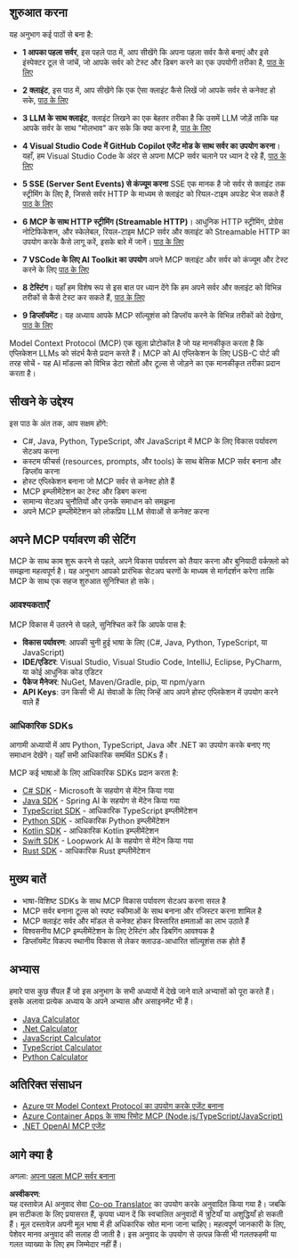 <!--
CO_OP_TRANSLATOR_METADATA:
{
  "original_hash": "97f1c99b5b12cf03d4b1be68b3636a4a",
  "translation_date": "2025-07-04T16:24:41+00:00",
  "source_file": "03-GettingStarted/README.md",
  "language_code": "hi"
}
-->
## शुरुआत करना  

यह अनुभाग कई पाठों से बना है:

- **1 आपका पहला सर्वर**, इस पहले पाठ में, आप सीखेंगे कि अपना पहला सर्वर कैसे बनाएं और इसे इंस्पेक्टर टूल से जांचें, जो आपके सर्वर को टेस्ट और डिबग करने का एक उपयोगी तरीका है, [पाठ के लिए](/03-GettingStarted/01-first-server/README.md)

- **2 क्लाइंट**, इस पाठ में, आप सीखेंगे कि एक ऐसा क्लाइंट कैसे लिखें जो आपके सर्वर से कनेक्ट हो सके, [पाठ के लिए](/03-GettingStarted/02-client/README.md)

- **3 LLM के साथ क्लाइंट**, क्लाइंट लिखने का एक बेहतर तरीका है कि उसमें LLM जोड़ें ताकि यह आपके सर्वर के साथ "मोलभाव" कर सके कि क्या करना है, [पाठ के लिए](/03-GettingStarted/03-llm-client/README.md)

- **4 Visual Studio Code में GitHub Copilot एजेंट मोड के साथ सर्वर का उपयोग करना**। यहाँ, हम Visual Studio Code के अंदर से अपना MCP सर्वर चलाने पर ध्यान दे रहे हैं, [पाठ के लिए](/03-GettingStarted/04-vscode/README.md)

- **5 SSE (Server Sent Events) से कंज्यूम करना** SSE एक मानक है जो सर्वर से क्लाइंट तक स्ट्रीमिंग के लिए है, जिससे सर्वर HTTP के माध्यम से क्लाइंट को रियल-टाइम अपडेट भेज सकते हैं [पाठ के लिए](/03-GettingStarted/05-sse-server/README.md)

- **6 MCP के साथ HTTP स्ट्रीमिंग (Streamable HTTP)**। आधुनिक HTTP स्ट्रीमिंग, प्रोग्रेस नोटिफिकेशन, और स्केलेबल, रियल-टाइम MCP सर्वर और क्लाइंट को Streamable HTTP का उपयोग करके कैसे लागू करें, इसके बारे में जानें। [पाठ के लिए](/03-GettingStarted/06-http-streaming/README.md)

- **7 VSCode के लिए AI Toolkit का उपयोग** अपने MCP क्लाइंट और सर्वर को कंज्यूम और टेस्ट करने के लिए [पाठ के लिए](/03-GettingStarted/07-aitk/README.md)

- **8 टेस्टिंग**। यहाँ हम विशेष रूप से इस बात पर ध्यान देंगे कि हम अपने सर्वर और क्लाइंट को विभिन्न तरीकों से कैसे टेस्ट कर सकते हैं, [पाठ के लिए](/03-GettingStarted/08-testing/README.md)

- **9 डिप्लॉयमेंट**। यह अध्याय आपके MCP सॉल्यूशंस को डिप्लॉय करने के विभिन्न तरीकों को देखेगा, [पाठ के लिए](/03-GettingStarted/09-deployment/README.md)


Model Context Protocol (MCP) एक खुला प्रोटोकॉल है जो यह मानकीकृत करता है कि एप्लिकेशन LLMs को संदर्भ कैसे प्रदान करते हैं। MCP को AI एप्लिकेशन के लिए USB-C पोर्ट की तरह सोचें - यह AI मॉडल्स को विभिन्न डेटा स्रोतों और टूल्स से जोड़ने का एक मानकीकृत तरीका प्रदान करता है।

## सीखने के उद्देश्य

इस पाठ के अंत तक, आप सक्षम होंगे:

- C#, Java, Python, TypeScript, और JavaScript में MCP के लिए विकास पर्यावरण सेटअप करना
- कस्टम फीचर्स (resources, prompts, और tools) के साथ बेसिक MCP सर्वर बनाना और डिप्लॉय करना
- होस्ट एप्लिकेशन बनाना जो MCP सर्वर से कनेक्ट होते हैं
- MCP इम्प्लीमेंटेशन का टेस्ट और डिबग करना
- सामान्य सेटअप चुनौतियों और उनके समाधान को समझना
- अपने MCP इम्प्लीमेंटेशन को लोकप्रिय LLM सेवाओं से कनेक्ट करना

## अपने MCP पर्यावरण की सेटिंग

MCP के साथ काम शुरू करने से पहले, अपने विकास पर्यावरण को तैयार करना और बुनियादी वर्कफ़्लो को समझना महत्वपूर्ण है। यह अनुभाग आपको प्रारंभिक सेटअप चरणों के माध्यम से मार्गदर्शन करेगा ताकि MCP के साथ एक सहज शुरुआत सुनिश्चित हो सके।

### आवश्यकताएँ

MCP विकास में उतरने से पहले, सुनिश्चित करें कि आपके पास है:

- **विकास पर्यावरण**: आपकी चुनी हुई भाषा के लिए (C#, Java, Python, TypeScript, या JavaScript)
- **IDE/एडिटर**: Visual Studio, Visual Studio Code, IntelliJ, Eclipse, PyCharm, या कोई आधुनिक कोड एडिटर
- **पैकेज मैनेजर**: NuGet, Maven/Gradle, pip, या npm/yarn
- **API Keys**: उन किसी भी AI सेवाओं के लिए जिन्हें आप अपने होस्ट एप्लिकेशन में उपयोग करने वाले हैं


### आधिकारिक SDKs

आगामी अध्यायों में आप Python, TypeScript, Java और .NET का उपयोग करके बनाए गए समाधान देखेंगे। यहाँ सभी आधिकारिक समर्थित SDKs हैं।

MCP कई भाषाओं के लिए आधिकारिक SDKs प्रदान करता है:
- [C# SDK](https://github.com/modelcontextprotocol/csharp-sdk) - Microsoft के सहयोग से मेंटेन किया गया
- [Java SDK](https://github.com/modelcontextprotocol/java-sdk) - Spring AI के सहयोग से मेंटेन किया गया
- [TypeScript SDK](https://github.com/modelcontextprotocol/typescript-sdk) - आधिकारिक TypeScript इम्प्लीमेंटेशन
- [Python SDK](https://github.com/modelcontextprotocol/python-sdk) - आधिकारिक Python इम्प्लीमेंटेशन
- [Kotlin SDK](https://github.com/modelcontextprotocol/kotlin-sdk) - आधिकारिक Kotlin इम्प्लीमेंटेशन
- [Swift SDK](https://github.com/modelcontextprotocol/swift-sdk) - Loopwork AI के सहयोग से मेंटेन किया गया
- [Rust SDK](https://github.com/modelcontextprotocol/rust-sdk) - आधिकारिक Rust इम्प्लीमेंटेशन

## मुख्य बातें

- भाषा-विशिष्ट SDKs के साथ MCP विकास पर्यावरण सेटअप करना सरल है
- MCP सर्वर बनाना टूल्स को स्पष्ट स्कीमाओं के साथ बनाना और रजिस्टर करना शामिल है
- MCP क्लाइंट सर्वर और मॉडल से कनेक्ट होकर विस्तारित क्षमताओं का लाभ उठाते हैं
- विश्वसनीय MCP इम्प्लीमेंटेशन के लिए टेस्टिंग और डिबगिंग आवश्यक है
- डिप्लॉयमेंट विकल्प स्थानीय विकास से लेकर क्लाउड-आधारित सॉल्यूशंस तक होते हैं

## अभ्यास

हमारे पास कुछ सैंपल हैं जो इस अनुभाग के सभी अध्यायों में देखे जाने वाले अभ्यासों को पूरा करते हैं। इसके अलावा प्रत्येक अध्याय के अपने अभ्यास और असाइनमेंट भी हैं।

- [Java Calculator](./samples/java/calculator/README.md)
- [.Net Calculator](../../../03-GettingStarted/samples/csharp)
- [JavaScript Calculator](./samples/javascript/README.md)
- [TypeScript Calculator](./samples/typescript/README.md)
- [Python Calculator](../../../03-GettingStarted/samples/python)

## अतिरिक्त संसाधन

- [Azure पर Model Context Protocol का उपयोग करके एजेंट बनाना](https://learn.microsoft.com/azure/developer/ai/intro-agents-mcp)
- [Azure Container Apps के साथ रिमोट MCP (Node.js/TypeScript/JavaScript)](https://learn.microsoft.com/samples/azure-samples/mcp-container-ts/mcp-container-ts/)
- [.NET OpenAI MCP एजेंट](https://learn.microsoft.com/samples/azure-samples/openai-mcp-agent-dotnet/openai-mcp-agent-dotnet/)

## आगे क्या है

अगला: [अपना पहला MCP सर्वर बनाना](./01-first-server/README.md)

**अस्वीकरण**:  
यह दस्तावेज़ AI अनुवाद सेवा [Co-op Translator](https://github.com/Azure/co-op-translator) का उपयोग करके अनुवादित किया गया है। जबकि हम सटीकता के लिए प्रयासरत हैं, कृपया ध्यान दें कि स्वचालित अनुवादों में त्रुटियाँ या अशुद्धियाँ हो सकती हैं। मूल दस्तावेज़ अपनी मूल भाषा में ही अधिकारिक स्रोत माना जाना चाहिए। महत्वपूर्ण जानकारी के लिए, पेशेवर मानव अनुवाद की सलाह दी जाती है। इस अनुवाद के उपयोग से उत्पन्न किसी भी गलतफहमी या गलत व्याख्या के लिए हम जिम्मेदार नहीं हैं।